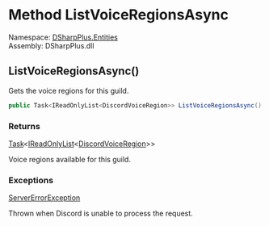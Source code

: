 # Method ListVoiceRegionsAsync

Namespace: [DSharpPlus.Entities](DSharpPlus.Entities.md)  
Assembly: DSharpPlus.dll

## <a id="DSharpPlus_Entities_DiscordGuild_ListVoiceRegionsAsync"></a>ListVoiceRegionsAsync\(\)

Gets the voice regions for this guild.

```csharp
public Task<IReadOnlyList<DiscordVoiceRegion>> ListVoiceRegionsAsync()
```

### Returns

[Task](https://learn.microsoft.com/dotnet/api/system.threading.tasks.task\-1)<[IReadOnlyList](https://learn.microsoft.com/dotnet/api/system.collections.generic.ireadonlylist\-1)<[DiscordVoiceRegion](DSharpPlus.Entities.DiscordVoiceRegion.md)\>\>

Voice regions available for this guild.

### Exceptions

[ServerErrorException](DSharpPlus.Exceptions.ServerErrorException.md)

Thrown when Discord is unable to process the request.

